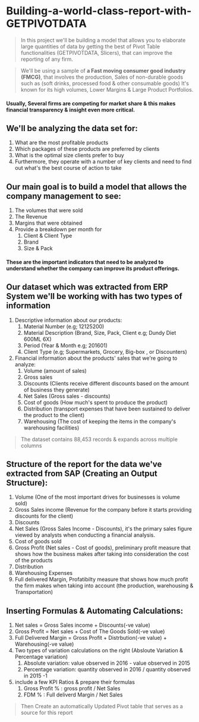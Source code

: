 # Building-a-world-class-report-with-GETPIVOTDATA

> In this project we'll be building a model that allows you to elaborate large quantities of data by getting the best of Pivot Table functionalities (GETPIVOTDATA, Slicers), that can improve the reporting of any firm.

> We'll be using a sample of **a Fast moving consumer good industry (FMCG)**, that involves the production, Sales of non-durable goods such as (soft drinks, processed food & other consumable goods) It's known for its high volumes, Lower Margins & Large Product Portfolios.

#### Usually, Several firms are competing for market share & this makes financial transparency & insight even more critical.

## We'll be analyzing the data set for:
1. What are the most profitable products
2. Which packages of these products are preferred by clients
3. What is the optimal size clients prefer to buy
4. Furthermore, they operate with a number of key clients and need to find out what's the best course of action to take

## Our main goal is to build a model that allows the company management to see: 
1. The volumes that were sold 
2. The Revenue
3. Margins that were obtained
4. Provide a breakdown per month for
   1. Client & Client Type
   2. Brand 
   3. Size & Pack 
   
#### These are the important indicators that need to be analyzed to understand whether the company can improve its product offerings.

## Our dataset which was extracted from ERP System  we'll be working with has two types of information
1. Descriptive information about our products:
    1. Material Number (e.g; 12125200)
    2. Material Description (Brand, Size, Pack, Client e.g; Dundy Diet 600ML 6X)
    3. Period (Year & Month e.g; 201601)
    4. Client Type (e.g; Supermarkets, Grocery, Big-box , or Discounters)
2. Financial information about the products' sales that we're going to analyze:
    1. Volume (amount of sales)
    2. Gross sales
    3. Discounts (Clients receive different discounts based on the amount of business they generate)
    4. Net Sales (Gross sales - discounts)
    5. Cost of goods (How much's spent to produce the product)
    6. Distribution (transport expenses that have been sustained to deliver the product to the client)
    7. Warehousing (The cost of keeping the items in the company's warehousing facilities)
 
 > The dataset contains 88,453 records & expands across multiple columns 

## Structure of the report for the data we've extracted from SAP (Creating an Output Structure):
 
1. Volume (One of the most important drives for businesses is volume sold)
2. Gross Sales income (Revenue for the company before it starts providing discounts for the client)
3. Discounts
4. Net Sales (Gross Sales Income - Discounts), it's the primary sales figure viewed by analysts when conducting a financial analysis.
5. Cost of goods sold
6. Gross Profit (Net sales - Cost of goods), preliminary profit measure that shows how the business makes after taking into consideration the cost of the products
7. Distribution
8. Warehousing Expenses
9. Full delivered Margin, Profatibilty measure that shows how much profit the firm makes when taking into account (the production, warehousing & Transportation)

## Inserting Formulas & Automating Calculations:

1. Net sales = Gross Sales income + Discounts(-ve value)
2. Gross Profit = Net sales + Cost of The Goods Sold(-ve value)
3. Full Delivered Margin = Gross Profit + Distrbution(-ve value) + Warehousing(-ve value)
4. Two types of variation calculations on the right (Absloute Variation & Percentage variation)
      1. Absolute variation: value observed in 2016 - value observed in 2015
      2. Percentage variation: quantity observed in 2016 / quantity observed in 2015 -1
5. include a few KPI Ratios & prepare their formulas
      1. Gross Profit % : gross profit / Net Sales
      2. FDM % : Full deliverd Margin / Net Sales

> Then Create an automatically Updated Pivot table that serves as a source for this report
